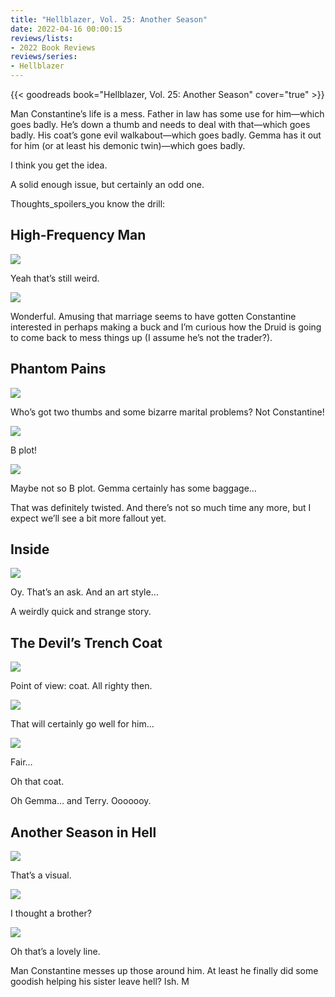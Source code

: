 ```yaml
---
title: "Hellblazer, Vol. 25: Another Season"
date: 2022-04-16 00:00:15
reviews/lists:
- 2022 Book Reviews
reviews/series:
- Hellblazer
---
```

{{< goodreads book="Hellblazer, Vol. 25: Another Season" cover="true" >}}

Man Constantine’s life is a mess. Father in law has some use for him—which goes badly. He’s down a thumb and needs to deal with that—which goes badly. His coat’s gone evil walkabout—which goes badly. Gemma has it out for him (or at least his demonic twin)—which goes badly. 

I think you get the idea. 

A solid enough issue, but certainly an odd one. 

<!--more-->

Thoughts_spoilers_you know the drill:

## High-Frequency Man

![](/embeds/books/attachments/hellblazer-25-c57c4a.png)

Yeah that’s still weird. 

![](/embeds/books/attachments/hellblazer-25-75b611.png)

Wonderful. Amusing that marriage seems to have gotten Constantine interested in perhaps making a buck and I’m curious how the Druid is going to come back to mess things up (I assume he’s not the trader?). 

## Phantom Pains

![](/embeds/books/attachments/hellblazer-25-61c06b.png)

Who’s got two thumbs and some bizarre marital problems? Not Constantine!

![](/embeds/books/attachments/hellblazer-25-25d3e4.png)

B plot!

![](/embeds/books/attachments/hellblazer-25-9ac542.png)

Maybe not so B plot. Gemma certainly has some baggage…

That was definitely twisted. And there’s not so much time any more, but I expect we’ll see a bit more fallout yet. 

## Inside

![](/embeds/books/attachments/hellblazer-25-a5ce5f.png)

Oy. That’s an ask. And an art style…

A weirdly quick and strange story. 

## The Devil’s Trench Coat

![](/embeds/books/attachments/hellblazer-25-8c02c3.png)

Point of view: coat. All righty then. 

![](/embeds/books/attachments/hellblazer-25-2fb7f6.png)

That will certainly go well for him…

![](/embeds/books/attachments/hellblazer-25-b71385.png)

Fair…

Oh that coat. 

Oh Gemma… and Terry. Ooooooy. 

## Another Season in Hell

![](/embeds/books/attachments/hellblazer-25-8d586c.png)

That’s a visual. 

![](/embeds/books/attachments/hellblazer-25-fce66f.png)

I thought a brother?

![](/embeds/books/attachments/hellblazer-25-d857ad.png)

Oh that’s a lovely line. 

Man Constantine messes up those around him. At least he finally did some goodish helping his sister leave hell? Ish. M

